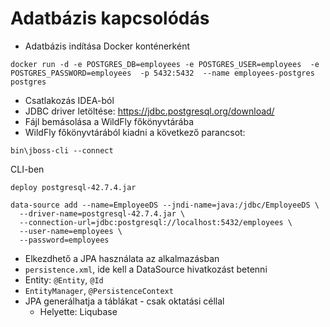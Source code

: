 # Adatbázis kapcsolódás

* Adatbázis indítása Docker konténerként

```shell
docker run -d -e POSTGRES_DB=employees -e POSTGRES_USER=employees  -e POSTGRES_PASSWORD=employees  -p 5432:5432  --name employees-postgres postgres
```

* Csatlakozás IDEA-ból
* JDBC driver letöltése: https://jdbc.postgresql.org/download/
* Fájl bemásolása a WildFly főkönyvtárába
* WildFly főkönyvtárából kiadni a következő parancsot:

```shell
bin\jboss-cli --connect
```

CLI-ben

```
deploy postgresql-42.7.4.jar
```

```
data-source add --name=EmployeeDS --jndi-name=java:/jdbc/EmployeeDS \
  --driver-name=postgresql-42.7.4.jar \
  --connection-url=jdbc:postgresql://localhost:5432/employees \
  --user-name=employees \
  --password=employees
```

* Elkezdhető a JPA használata az alkalmazásban
* `persistence.xml`, ide kell a DataSource hivatkozást betenni
* Entity: `@Entity`, `@Id`
* `EntityManager`, `@PersistenceContext`
* JPA generálhatja a táblákat - csak oktatási céllal
  * Helyette: Liqubase